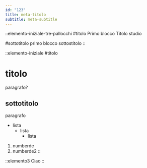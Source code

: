 ```yaml
---
id: "123"
title: meta-titolo
subtitle: meta-subtitle
---
```


::elemento-iniziale-tre-pallocchi
#titolo
Primo blocco Titolo studio

#sottotitolo
primo blocco sottostitolo
::

::elemento-iniziale
#titolo
# titolo

paragrafo?

## sottotitolo

paragrafo

- lista
  - lista
    - lista

1. numberde
2. numberde2
::

::elemento3
Ciao
::
